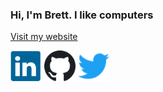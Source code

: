 ### Hi, I'm Brett. I like computers
[Visit my website](https://blamy.dev)

<a href="https://linkedin.com/in/blamy"><img src="linkedin.svg" width="50px" height="50px" /></a>
<a href="https://github.com/blamy"><img src="github.svg" width="50px" height="50px" /></a>
<a href="https://twitter.com/brett_lamy"><img src="twitter.svg" width="50px" height="50px" /></a>
